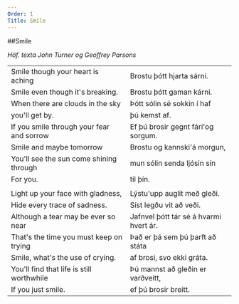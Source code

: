 ```yaml
---
Order: 1
Title: Smile
---
```


##Smile

*Höf. texta John Turner og Geoffrey Parsons*

|                                              |                                        |
|:---------------------------------------------|:---------------------------------------|
| Smile though your heart is aching            | Brostu þótt hjarta sárni.  
| Smile even though it's breaking.             | Brostu þótt gaman kárni.  
| When there are clouds in the sky             | Þótt sólin sé sokkin í haf
| you'll get by.                               | þú kemst af.  
| If you smile through your fear and sorrow    | Ef þú brosir gegnt fári'og sorgum.  
| Smile and maybe tomorrow                     | Brostu og kannski'á morgun,  
| You'll see the sun come shining through      | mun sólin senda ljósin sín  
| For you.                                     | til þín.  
|                                              |  
| Light up your face with gladness,            | Lýstu'upp auglit með gleði.  
| Hide every trace of sadness.                 | Síst legðu vit að veði.  
| Although a tear may be ever so near          | Jafnvel þótt tár sé á hvarmi hvert ár.  
| That's the time you must keep on trying      | Það er þá sem þú þarft að státa  
| Smile, what's the use of crying.             | af brosi, svo ekki gráta.  
| You'll find that life is still worthwhile    | Þú mannst að gleðin er varðveitt,  
| If you just smile.                           | ef þú brosir breitt.  


